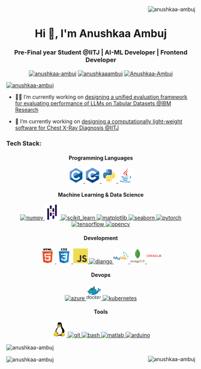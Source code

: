 [comment]: # (Profile Views)
<p align="right"> <img src="https://komarev.com/ghpvc/?username=anushkaa-ambuj&label=Profile%20views&color=0e75b6&style=flat" alt="anushkaa-ambuj" /> </p>

[comment]: # (User Header)
<h1 align="center">Hi 👋, I'm Anushkaa Ambuj</h1>
<h3 align="center">Pre-Final year Student @IITJ | AI-ML Developer | Frontend Developer</h3>

[comment]: # (Profile Handles)
<p align="center">
<a href="https://linkedin.com/in/anushkaa-ambuj" target="blank"><img align="center" src="https://raw.githubusercontent.com/rahuldkjain/github-profile-readme-generator/master/src/images/icons/Social/linked-in-alt.svg" alt="anushkaa-ambuj" height="30" width="40" /></a>
<a href="https://kaggle.com/anushkaaambuj" target="blank"><img align="center" src="https://raw.githubusercontent.com/rahuldkjain/github-profile-readme-generator/master/src/images/icons/Social/kaggle.svg" alt="anushkaaambuj" height="30" width="40" /></a>
<a href="https://www.quora.com/profile/Anushkaa-Ambuj/" target="blank"><img align="center" src="https://icons.iconarchive.com/icons/uiconstock/socialmedia/256/Quora-icon.png" alt="Anushkaa-Ambuj" height="30" width="40" /></a>
<!---
<a href="https://medium.com/hi" target="blank"><img align="center" src="https://raw.githubusercontent.com/rahuldkjain/github-profile-readme-generator/master/src/images/icons/Social/medium.svg" alt="hi" height="30" width="40" /></a>
<a href="https://www.codechef.com/users/anushkaa_ambuj" target="blank"><img align="center" src="https://cdn.jsdelivr.net/npm/simple-icons@3.1.0/icons/codechef.svg" alt="anushkaa_ambuj" height="30" width="40" /></a>
<a href="https://codeforces.com/profile/anushkaa_ambuj" target="blank"><img align="center" src="https://raw.githubusercontent.com/rahuldkjain/github-profile-readme-generator/master/src/images/icons/Social/codeforces.svg" alt="anushkaa_ambuj" height="30" width="40" /></a>
<a href="https://www.leetcode.com/anushkaa_ambuj" target="blank"><img align="center" src="https://raw.githubusercontent.com/rahuldkjain/github-profile-readme-generator/master/src/images/icons/Social/leet-code.svg" alt="anushkaa_ambuj" height="30" width="40" /></a>
-->
</p>

[comment]: # (GitHub Tropies)
<p align="left"> <a href="https://github.com/ryo-ma/github-profile-trophy"><img src="https://github-profile-trophy.vercel.app/?username=anushkaa-ambuj" alt="anushkaa-ambuj" /></a> </p>

[comment]: # (Contents)
- 👨‍💻 I’m currently working on [designing a unified evaluation framework for evaluating performance of LLMs on Tabular Datasets @IBM Research](link)

- 💬 I’m currently working on [designing a computationally light-weight software for Chest X-Ray Diagnosis @IITJ](link)

<!---
- 🔭 I’m currently working on [Project 3](link)

- 🌱 I’m currently learning **learn**

- 👨‍💻 Find my Portfolio at [portfolio.com](portfolio.com)

- 📝 I regularly write articles on [blog](blog)

- 📄 Know about my experiences [resume](resume)
-->

[comment]: # (TechStack)
<h3 align="left">Tech Stack:</h3> 

[//]: # ("C,C++,Python,Java,R")
<h4 align="center">Programming Languages</h4>
<p align="center">
<a href="https://www.cprogramming.com/" target="_blank" rel="noreferrer"> <img src="https://raw.githubusercontent.com/devicons/devicon/master/icons/c/c-original.svg" alt="c" width="40" height="40"/> </a>
<a href="https://www.w3schools.com/cpp/" target="_blank" rel="noreferrer"> <img src="https://raw.githubusercontent.com/devicons/devicon/master/icons/cplusplus/cplusplus-original.svg" alt="cplusplus" width="40" height="40"/> </a>
<a href="https://www.python.org" target="_blank" rel="noreferrer"> <img src="https://raw.githubusercontent.com/devicons/devicon/master/icons/python/python-original.svg" alt="python" width="40" height="40"/> </a>
<a href="https://www.java.com" target="_blank" rel="noreferrer"> <img src="https://raw.githubusercontent.com/devicons/devicon/master/icons/java/java-original.svg" alt="java" width="40" height="40"/> </a>
</p>

[//]: # "numpy,pandas,scikit-learn,mathplotlib,seaborn,pytorch,tensorflow,opencv"
<h4 align="center">Machine Learning & Data Science</h4>
<p align="center">
<a href="https://numpy.org/devdocs/user/index.html" target="_blank" rel="noreferrer"> <img src="https://user-images.githubusercontent.com/67586773/105040771-43887300-5a88-11eb-9f01-bee100b9ef22.png" alt="numpy" width="40" height="40"/> </a>
<a href="https://pandas.pydata.org/" target="_blank" rel="noreferrer"> <img src="https://raw.githubusercontent.com/devicons/devicon/2ae2a900d2f041da66e950e4d48052658d850630/icons/pandas/pandas-original.svg" alt="pandas" width="40" height="40"/> </a>
<a href="https://scikit-learn.org/" target="_blank" rel="noreferrer"> <img src="https://upload.wikimedia.org/wikipedia/commons/0/05/Scikit_learn_logo_small.svg" alt="scikit_learn" width="40" height="40"/> </a>
<a href="https://matplotlib.org/" target="_blank" rel="noreferrer"> <img src="https://matplotlib.org/_static/logo_light.svg" alt="matplotlib" width="40" height="40"/> </a>
<a href="https://seaborn.pydata.org/" target="_blank" rel="noreferrer"> <img src="https://seaborn.pydata.org/_images/logo-mark-lightbg.svg" alt="seaborn" width="40" height="40"/> </a>
<a href="https://pytorch.org/" target="_blank" rel="noreferrer"> <img src="https://www.vectorlogo.zone/logos/pytorch/pytorch-icon.svg" alt="pytorch" width="40" height="40"/> </a>
<a href="https://www.tensorflow.org" target="_blank" rel="noreferrer"> <img src="https://www.vectorlogo.zone/logos/tensorflow/tensorflow-icon.svg" alt="tensorflow" width="40" height="40"/> </a>
<a href="https://opencv.org/" target="_blank" rel="noreferrer"> <img src="https://www.vectorlogo.zone/logos/opencv/opencv-icon.svg" alt="opencv" width="40" height="40"/> </a>
</p>

[//]: # "HTML,CSS,JS,Django,MYSQL,MongoDB,Oracle"
<h4 align="center">Development</h4>
<p align="center">
<a href="https://www.w3.org/html/" target="_blank" rel="noreferrer"> <img src="https://raw.githubusercontent.com/devicons/devicon/master/icons/html5/html5-original-wordmark.svg" alt="html5" width="40" height="40"/> </a>
<a href="https://www.w3schools.com/css/" target="_blank" rel="noreferrer"> <img src="https://raw.githubusercontent.com/devicons/devicon/master/icons/css3/css3-original-wordmark.svg" alt="css3" width="40" height="40"/> </a>
<a href="https://developer.mozilla.org/en-US/docs/Web/JavaScript" target="_blank" rel="noreferrer"> <img src="https://raw.githubusercontent.com/devicons/devicon/master/icons/javascript/javascript-original.svg" alt="javascript" width="40" height="40"/> </a>
<a href="https://www.djangoproject.com/" target="_blank" rel="noreferrer"> <img src="https://cdn.worldvectorlogo.com/logos/django.svg" alt="django" width="40" height="40"/> </a>
<a href="https://www.mysql.com/" target="_blank" rel="noreferrer"> <img src="https://raw.githubusercontent.com/devicons/devicon/master/icons/mysql/mysql-original-wordmark.svg" alt="mysql" width="40" height="40"/> </a>
<a href="https://www.mongodb.com/" target="_blank" rel="noreferrer"> <img src="https://raw.githubusercontent.com/devicons/devicon/master/icons/mongodb/mongodb-original-wordmark.svg" alt="mongodb" width="40" height="40"/> </a>
<a href="https://www.oracle.com/" target="_blank" rel="noreferrer"> <img src="https://raw.githubusercontent.com/devicons/devicon/master/icons/oracle/oracle-original.svg" alt="oracle" width="40" height="40"/> </a>
</p>

[//]: # "Cloud:Azure;Containers:Docker,Kubernetes"
<h4 align="center">Devops</h4>
<p align="center">
<a href="https://azure.microsoft.com/en-in/" target="_blank" rel="noreferrer"> <img src="https://www.vectorlogo.zone/logos/microsoft_azure/microsoft_azure-icon.svg" alt="azure" width="40" height="40"/> </a>
<a href="https://www.docker.com/" target="_blank" rel="noreferrer"> <img src="https://raw.githubusercontent.com/devicons/devicon/master/icons/docker/docker-original-wordmark.svg" alt="docker" width="40" height="40"/> </a> 
<a href="https://kubernetes.io" target="_blank" rel="noreferrer"> <img src="https://www.vectorlogo.zone/logos/kubernetes/kubernetes-icon.svg" alt="kubernetes" width="40" height="40"/> </a>
</p>

[//]: # "Linux,Git,Bash,MathWorks"
<h4 align="center">Tools</h4>
<p align="center">
<a href="https://www.linux.org/" target="_blank" rel="noreferrer"> <img src="https://raw.githubusercontent.com/devicons/devicon/master/icons/linux/linux-original.svg" alt="linux" width="40" height="40"/> </a>
<a href="https://git-scm.com/" target="_blank" rel="noreferrer"> <img src="https://www.vectorlogo.zone/logos/git-scm/git-scm-icon.svg" alt="git" width="40" height="40"/> </a>
<a href="https://www.gnu.org/software/bash/" target="_blank" rel="noreferrer"> <img src="https://www.vectorlogo.zone/logos/gnu_bash/gnu_bash-icon.svg" alt="bash" width="40" height="40"/> </a> 
<a href="https://www.mathworks.com/" target="_blank" rel="noreferrer"> <img src="https://upload.wikimedia.org/wikipedia/commons/2/21/Matlab_Logo.png" alt="matlab" width="40" height="40"/> </a>
<a href="https://www.arduino.cc/" target="_blank" rel="noreferrer"> <img src="https://cdn.worldvectorlogo.com/logos/arduino-1.svg" alt="arduino" width="40" height="40"/> </a>
</p>


[comment]: # (Stats)
<p><img align="center" src="https://github-readme-stats.vercel.app/api?username=anushkaa-ambuj&show_icons=true&theme=cobalt&locale=en" alt="anushkaa-ambuj" /></p>

<p><img align="right" src="https://github-readme-stats.vercel.app/api/top-langs?username=anushkaa-ambuj&show_icons=true&theme=cobalt&locale=en&layout=compact" alt="anushkaa-ambuj" /></p>

<p><img align="center" src="https://github-readme-streak-stats.herokuapp.com/?user=anushkaa-ambuj&theme=default" alt="anushkaa-ambuj" /></p>
